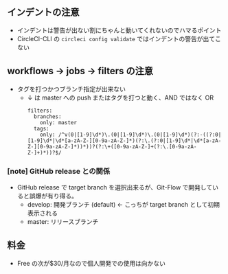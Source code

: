 ## インデントの注意

- インデントは警告が出ない割にちゃんと動いてくれないのでハマるポイント
- CircleCI-CLI の `circleci config validate` ではインデントの警告が出てこない

## workflows -> jobs -> filters の注意

- タグを打つかつブランチ指定が出来ない
  - ↓ は master への push またはタグを打つと動く、AND ではなく OR
    ```
    filters:
      branches:
        only: master
      tags:
        only: /^v(0|[1-9]\d*)\.(0|[1-9]\d*)\.(0|[1-9]\d*)(?:-((?:0|[1-9]\d*|\d*[a-zA-Z-][0-9a-zA-Z-]*)(?:\.(?:0|[1-9]\d*|\d*[a-zA-Z-][0-9a-zA-Z-]*))*))?(?:\+([0-9a-zA-Z-]+(?:\.[0-9a-zA-Z-]+)*))?$/
    ```

### [note] GitHub release との関係

- GitHub release で target branch を選択出来るが、Git-Flow で開発していると誤爆が有り得る。
  - develop: 開発ブランチ (default) <- こっちが target branch として初期表示される
  - master: リリースブランチ

## 料金

- Free の次が$30/月なので個人開発での使用は向かない
